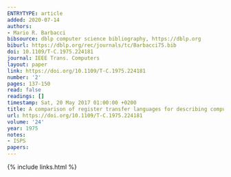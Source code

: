 ```yaml
---
ENTRYTYPE: article
added: 2020-07-14
authors:
- Mario R. Barbacci
bibsource: dblp computer science bibliography, https://dblp.org
biburl: https://dblp.org/rec/journals/tc/Barbacci75.bib
doi: 10.1109/T-C.1975.224181
journal: IEEE Trans. Computers
layout: paper
link: https://doi.org/10.1109/T-C.1975.224181
number: '2'
pages: 137-150
read: false
readings: []
timestamp: Sat, 20 May 2017 01:00:00 +0200
title: A comparison of register transfer languages for describing computers and digital systems
url: https://doi.org/10.1109/T-C.1975.224181
volume: '24'
year: 1975
notes:
- ISPS
papers:
---
```

{% include links.html %}
